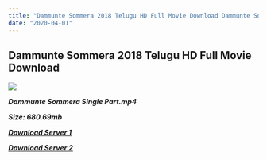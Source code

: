 ```yaml
---
title: "Dammunte Sommera 2018 Telugu HD Full Movie Download Dammunte Sommera Telugu HD Movie Download"
date: "2020-04-01"
---
```


## Dammunte Sommera 2018 Telugu HD Full Movie Download 

![](https://images.moviebuff.com/df717067-b0fb-4dbf-9842-b6264662d124?w=1000)

**_Dammunte Sommera Single Part.mp4_**

**_Size: 680.69mb_**

**_[Download Server 1](https://openload.co/f/H4JugF3yPA4)_**

**_[Download Server 2](https://openload.co/f/H4JugF3yPA4)_**
